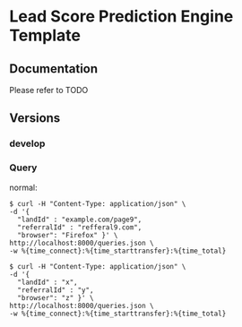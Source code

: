 # Lead Score Prediction Engine Template

## Documentation

Please refer to TODO

## Versions

### develop


### Query

normal:

```
$ curl -H "Content-Type: application/json" \
-d '{
  "landId" : "example.com/page9",
  "referralId" : "refferal9.com",
  "browser": "Firefox" }' \
http://localhost:8000/queries.json \
-w %{time_connect}:%{time_starttransfer}:%{time_total}
```


```
$ curl -H "Content-Type: application/json" \
-d '{
  "landId" : "x",
  "referralId" : "y",
  "browser": "z" }' \
http://localhost:8000/queries.json \
-w %{time_connect}:%{time_starttransfer}:%{time_total}
```

